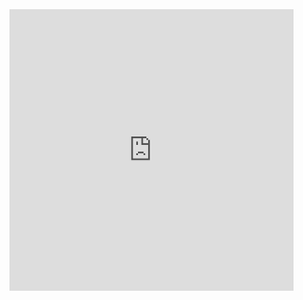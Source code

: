 <iframe src="https://KostromDan.github.io/Simple-Snowy-Fix/slider/image-comparison.html" width="100%" height="500" frameborder="0"></iframe>